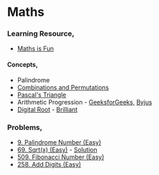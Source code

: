 # Maths

### Learning Resource,
- [Maths is Fun](https://www.mathsisfun.com/)

#### Concepts,
- Palindrome
- [Combinations and Permutations](https://www.mathsisfun.com/combinatorics/combinations-permutations.html)
- [Pascal's Triangle](https://www.mathsisfun.com/pascals-triangle.html)
- Arithmetic Progression - [GeeksforGeeks](https://www.geeksforgeeks.org/arithmetic-progression/), [Byjus](https://byjus.com/maths/arithmetic-progression/)
- [Digital Root](https://en.wikipedia.org/wiki/Digital_root) - [Brilliant](https://brilliant.org/wiki/digital-root/)

### Problems,
- [9. Palindrome Number (Easy)](https://leetcode.com/problems/palindrome-number/)
- [69. Sqrt(x) (Easy)](https://leetcode.com/problems/sqrtx/) - [Solution](https://www.youtube.com/watch?v=fItuKa_tIpY&ab_channel=SCALER)
- [509. Fibonacci Number (Easy)](https://leetcode.com/problems/fibonacci-number/)
- [258. Add Digits (Easy)](https://leetcode.com/problems/add-digits/)

